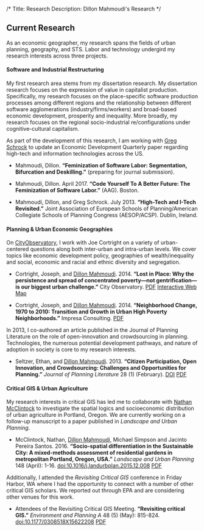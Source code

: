 /*
Title: Research
Description: Dillon Mahmoudi's Research
*/

## Current Research
As an economic geographer, my research spans the fields of urban planning, geography, and STS. Labor and technology undergird my research interests across three projects. 

#### Software and Industrial Restructuring
My first research area stems from my dissertation research. My dissertation research focuses on the expression of value in capitalist production. Specifically, my research focuses on the place-specific software production processes among different regions and the relationship between different software agglomerations (industry/firms/workers) and broad-based economic development, prosperity and inequality. More broadly, my research focuses on the regional socio-industrial re/configurations under cognitive-cultural capitalism.

As part of the development of this research, I am working with [Greg Schrock](http://www.pdx.edu/profile/meet-assistant-professor-greg-schrock) to update an Economic Development Quarterly paper regarding high-tech and information technologies across the US.

- Mahmoudi, Dillon. **“Feminization of Software Labor: Segmentation, Bifurcation and Deskilling.”** (preparing for journal submission).

- Mahmoudi, Dillon. April 2017. **“Code Yourself To A Better Future: The Feminization of Software Labor.”** (AAG). Boston.

- Mahmoudi, Dillon, and Greg Schrock. July 2013. **“High-Tech and I-Tech Revisited.”** Joint Association of European Schools of Planning/American Collegiate Schools of Planning Congress (AESOP/ACSP). Dublin, Ireland.

#### Planning & Urban Economic Geographies
On [CityObservatory](http://www.cityobservatory.org), I work with Joe Cortright on a variety of urban-centered questions along both inter-urban and intra-urban levels. We cover topics like economic development policy, geographies of wealth/inequality and social, economic and racial and ethnic diversity and segregation.

- Cortright, Joseph, and <u>Dillon Mahmoudi</u>. 2014. **“Lost in Place: Why the persistence and spread of concentrated poverty—not gentrification—is our biggest urban challenge.”** City Observatory. [PDF](http://dillonm.io/articles/Cortright_Mahmoudi_2014_Lost-In-Place.pdf) [Interactive Web Map](http://cityobservatory.org/maps/lostinplace/)

- Cortright, Joseph, and <u>Dillon Mahmoudi</u>. 2014. **“Neighborhood Change, 1970 to 2010: Transition and Growth in Urban High Poverty Neighborhoods.”** Impresa Consulting. [PDF](http://dillonm.io/articles/seltzer_mahmoudi_2013_citizen_participation%2C_open_innovation%2C_and_crowdsourcing.pdf)

In 2013, I co-authored an article published in the Journal of Planning Literature on the role of open-innovation and crowdsourcing in planning. Technologies, the numerous potential development pathways, and nature of adoption in society is core to my research interests.

- Seltzer, Ethan, and <u>Dillon Mahmoudi</u>. 2013. **“Citizen Participation, Open Innovation, and Crowdsourcing: Challenges and Opportunities for Planning.”** _Journal of Planning Literature_ 28 (1) (February). [DOI](http://dx.doi.org/10.1177/0885412212469112) [PDF](http://dillonm.io/articles/seltzer_mahmoudi_2013_citizen_participation%2C_open_innovation%2C_and_crowdsourcing.pdf)

#### Critical GIS & Urban Agriculture
My research interests in critical GIS has led me to collaborate with [Nathan McClintock](http://urbanfood.org/) to investigate the spatial logics and socioeconomic distribution of urban agriculture in Portland, Oregon. We are currently working on a follow-up manuscript to a paper published in *Landscape and Urban Planning*.

- McClintock, Nathan, <u>Dillon Mahmoudi</u>, Michael Simpson and Jacinto Pereira Santos. 2016.
  **“Socio-spatial differentiation in the Sustainable City: A mixed-methods assessment of residential gardens in metropolitan Portland, Oregon, USA.”** _Landscape and Urban Planning_ 148 (April): 1-16.
  [doi:10.1016/j.landurbplan.2015.12.008](http://dx.doi.org/10.1016/j.landurbplan.2015.12.008) 
  [PDF](http://dillonm.io/articles/postprint_mcclintock%20et%20al_2015_sociospatial%20differentiation%20in%20the%20sustainable%20city.pdf)

Additionally, I attended the _Revisiting Critical GIS_ conference in Friday Harbor, WA where I had the opportunity to connect with a number of other critical GIS scholars. We reported out through EPA and are considering other venues for this work.

- Attendees of the Revisiting Critical GIS Meeting.
  **“Revisiting critical GIS.”** _Environment and Planning A_ 48 (5) (May): 815-824.
  [doi:10.1177/0308518X15622208](http://dx.doi.org/10.1177/0308518X15622208)
  [PDF](http://dillonm.io/articles/thatcher%20et%20al_2016_revisiting%20critical%20gis.pdf)
